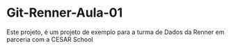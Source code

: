 # Git-Renner-Aula-01

Este projeto, é um projeto de exemplo para a turma de Dados da Renner em parceria com a CESAR School
